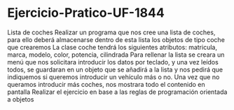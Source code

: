 # Ejercicio-Pratico-UF-1844
Lista de coches
Realizar un programa que nos cree una lista de coches, para ello deberá almacenarse dentro de esta
lista los objetos de tipo coche que crearemos
La clase coche tendrá los siguientes atributos: matricula, marca, modelo, color, potencia, cilindrada
Para rellenar la lista se creara un menú que nos solicitara introducir los datos por teclado, y una vez
leídos todos, se guardaran en un objeto que se añadirá a la lista y nos pedirá que indiquemos si
queremos introducir un vehículo más o no.
Una vez que no queramos introducir más coches, nos mostrara todo el contenido en pantalla
Realizar el ejercicio en base a las reglas de programación orientada a objetos
